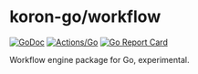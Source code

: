 # koron-go/workflow

[![GoDoc](https://godoc.org/github.com/koron-go/workflow?status.svg)](https://godoc.org/github.com/koron-go/workflow)
[![Actions/Go](https://github.com/koron-go/workflow/workflows/Go/badge.svg)](https://github.com/koron-go/workflow/actions?query=workflow%3AGo)
[![Go Report Card](https://goreportcard.com/badge/github.com/koron-go/workflow)](https://goreportcard.com/report/github.com/koron-go/workflow)

Workflow engine package for Go, experimental.
